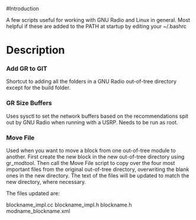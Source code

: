 #Introduction

A few scripts useful for working with GNU Radio and Linux in general. Most helpful if these are added to the PATH at startup by editing your ~/.bashrc 

# Description

### Add GR to GIT
Shortcut to adding all the folders in a GNU Radio out-of-tree directory except for the build folder. 

### GR Size Buffers
Uses sysctl to set the network buffers based on the recommendations spit out by GNU Radio when running with a USRP. Needs to be run as root.

### Move File
Used when you want to move a block from one out-of-tree module to another. First create the new block in the new out-of-tree directory using gr_modtool. Then call the Move File script to copy over the four most important files from the original out-of-tree directory, overwriting the blank ones in the new directory. The text of the files will be updated to match the new directory, where necessary. 

The files updated are:

blockname_impl.cc
blockname_impl.h
blockname.h
modname_blockname.xml


